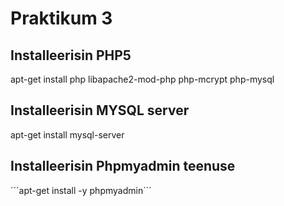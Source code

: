 # Praktikum 3
## Installeerisin PHP5
apt-get install php libapache2-mod-php php-mcrypt php-mysql
## Installeerisin MYSQL server
apt-get install mysql-server
## Installeerisin Phpmyadmin teenuse
´´´apt-get install -y phpmyadmin´´´
